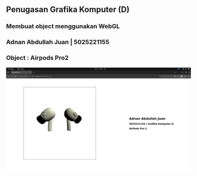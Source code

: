 ## Penugasan Grafika Komputer (D)

### Membuat object menggunakan WebGL

### Adnan Abdullah Juan | 5025221155

### Object : Airpods Pro2

![airpodspro](img/airpodspro.png)
